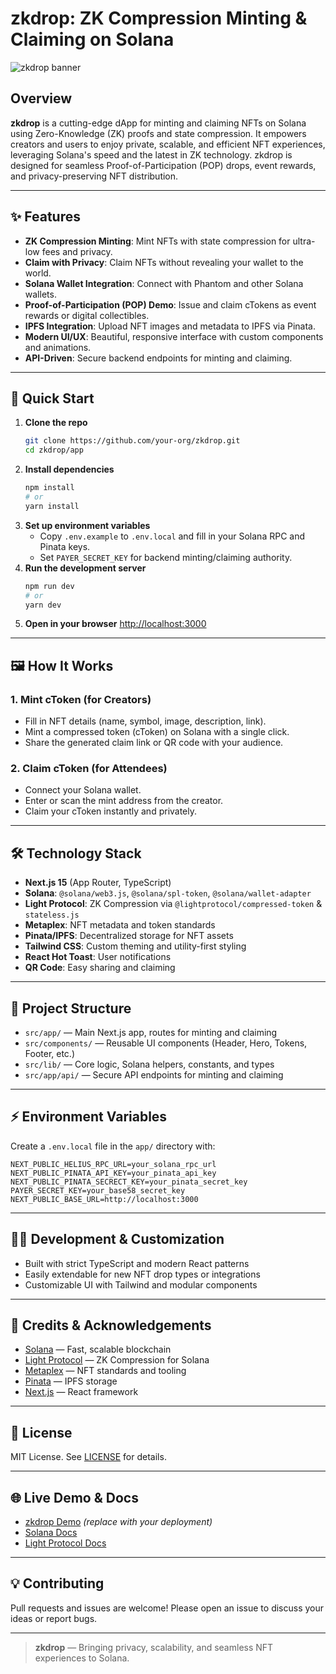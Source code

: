 # zkdrop: ZK Compression Minting & Claiming on Solana

![zkdrop banner](public/banner.png)

## Overview

**zkdrop** is a cutting-edge dApp for minting and claiming NFTs on Solana using Zero-Knowledge (ZK) proofs and state compression. It empowers creators and users to enjoy private, scalable, and efficient NFT experiences, leveraging Solana's speed and the latest in ZK technology. zkdrop is designed for seamless Proof-of-Participation (POP) drops, event rewards, and privacy-preserving NFT distribution.

---

## ✨ Features

- **ZK Compression Minting**: Mint NFTs with state compression for ultra-low fees and privacy.
- **Claim with Privacy**: Claim NFTs without revealing your wallet to the world.
- **Solana Wallet Integration**: Connect with Phantom and other Solana wallets.
- **Proof-of-Participation (POP) Demo**: Issue and claim cTokens as event rewards or digital collectibles.
- **IPFS Integration**: Upload NFT images and metadata to IPFS via Pinata.
- **Modern UI/UX**: Beautiful, responsive interface with custom components and animations.
- **API-Driven**: Secure backend endpoints for minting and claiming.

---

## 🚀 Quick Start

1. **Clone the repo**
   ```bash
   git clone https://github.com/your-org/zkdrop.git
   cd zkdrop/app
   ```
2. **Install dependencies**
   ```bash
   npm install
   # or
   yarn install
   ```
3. **Set up environment variables**
   - Copy `.env.example` to `.env.local` and fill in your Solana RPC and Pinata keys.
   - Set `PAYER_SECRET_KEY` for backend minting/claiming authority.
4. **Run the development server**
   ```bash
   npm run dev
   # or
   yarn dev
   ```
5. **Open in your browser**
   [http://localhost:3000](http://localhost:3000)

---

## 🖼️ How It Works

### 1. Mint cToken (for Creators)
- Fill in NFT details (name, symbol, image, description, link).
- Mint a compressed token (cToken) on Solana with a single click.
- Share the generated claim link or QR code with your audience.

### 2. Claim cToken (for Attendees)
- Connect your Solana wallet.
- Enter or scan the mint address from the creator.
- Claim your cToken instantly and privately.

---

## 🛠️ Technology Stack
- **Next.js 15** (App Router, TypeScript)
- **Solana**: `@solana/web3.js`, `@solana/spl-token`, `@solana/wallet-adapter`
- **Light Protocol**: ZK Compression via `@lightprotocol/compressed-token` & `stateless.js`
- **Metaplex**: NFT metadata and token standards
- **Pinata/IPFS**: Decentralized storage for NFT assets
- **Tailwind CSS**: Custom theming and utility-first styling
- **React Hot Toast**: User notifications
- **QR Code**: Easy sharing and claiming

---

## 📁 Project Structure

- `src/app/` — Main Next.js app, routes for minting and claiming
- `src/components/` — Reusable UI components (Header, Hero, Tokens, Footer, etc.)
- `src/lib/` — Core logic, Solana helpers, constants, and types
- `src/app/api/` — Secure API endpoints for minting and claiming

---

## ⚡ Environment Variables

Create a `.env.local` file in the `app/` directory with:

```
NEXT_PUBLIC_HELIUS_RPC_URL=your_solana_rpc_url
NEXT_PUBLIC_PINATA_API_KEY=your_pinata_api_key
NEXT_PUBLIC_PINATA_SECRECT_KEY=your_pinata_secret_key
PAYER_SECRET_KEY=your_base58_secret_key
NEXT_PUBLIC_BASE_URL=http://localhost:3000
```

---

## 🧑‍💻 Development & Customization
- Built with strict TypeScript and modern React patterns
- Easily extendable for new NFT drop types or integrations
- Customizable UI with Tailwind and modular components

---

## 🤝 Credits & Acknowledgements
- [Solana](https://solana.com/) — Fast, scalable blockchain
- [Light Protocol](https://lightprotocol.com/) — ZK Compression for Solana
- [Metaplex](https://www.metaplex.com/) — NFT standards and tooling
- [Pinata](https://www.pinata.cloud/) — IPFS storage
- [Next.js](https://nextjs.org/) — React framework

---

## 📜 License

MIT License. See [LICENSE](LICENSE) for details.

---

## 🌐 Live Demo & Docs

- [zkdrop Demo](https://your-demo-link.com) *(replace with your deployment)*
- [Solana Docs](https://docs.solana.com/)
- [Light Protocol Docs](https://docs.lightprotocol.com/)

---

## 💡 Contributing

Pull requests and issues are welcome! Please open an issue to discuss your ideas or report bugs.

---

> **zkdrop** — Bringing privacy, scalability, and seamless NFT experiences to Solana.
